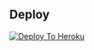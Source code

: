 
## Deploy
[![Deploy To Heroku](https://www.herokucdn.com/deploy/button.svg)](https://dashboard.heroku.com/new?button-url=hhttps://github.com/InternetAmethyst/ultroid-new)
